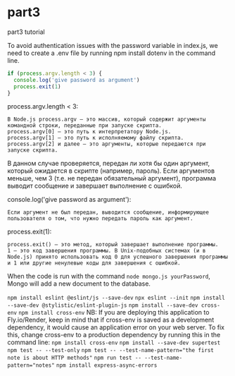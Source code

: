 # part3
part3 tutorial

To avoid authentication issues with the password variable in index.js, we need to create a .env file by running npm install dotenv in the command line.
```js
if (process.argv.length < 3) {
  console.log('give password as argument')
  process.exit(1)
}
```
process.argv.length < 3:

    В Node.js process.argv — это массив, который содержит аргументы командной строки, переданные при запуске скрипта.
    process.argv[0] — это путь к интерпретатору Node.js.
    process.argv[1] — это путь к исполняемому файлу скрипта.
    process.argv[2] и далее — это аргументы, которые передаются при запуске скрипта.

В данном случае проверяется, передан ли хотя бы один аргумент, который ожидается в скрипте (например, пароль). Если аргументов меньше, чем 3 (т.е. не передан обязательный аргумент), программа выводит сообщение и завершает выполнение с ошибкой.

console.log('give password as argument'):

    Если аргумент не был передан, выводится сообщение, информирующее пользователя о том, что нужно передать пароль как аргумент.

process.exit(1):

    process.exit() — это метод, который завершает выполнение программы.
    1 — это код завершения программы. В Unix-подобных системах (и в Node.js) принято использовать код 0 для успешного завершения программы и 1 или другие ненулевые коды для завершения с ошибкой.

When the code is run with the command `node mongo.js yourPassword`, Mongo will add a new document to the database.

`npm install eslint @eslint/js --save-dev`
`npx eslint --init`
`npm install --save-dev @stylistic/eslint-plugin-js`
`npm install --save-dev cross-env`
`npm install cross-env`
NB: If you are deploying this application to Fly.io/Render, keep in mind that if cross-env is saved as a development dependency, it would cause an application error on your web server. To fix this, change cross-env to a production dependency by running this in the command line:
`npm install cross-env`
`npm install --save-dev supertest`
`npm test -- --test-only`
`npm test -- --test-name-pattern="the first note is about HTTP methods"`
`npm run test -- --test-name-pattern="notes"`
`npm install express-async-errors`